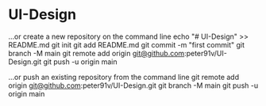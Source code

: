 # UI-Design
…or create a new repository on the command line
echo "# UI-Design" >> README.md
git init
git add README.md
git commit -m "first commit"
git branch -M main
git remote add origin git@github.com:peter91v/UI-Design.git
git push -u origin main

…or push an existing repository from the command line
git remote add origin git@github.com:peter91v/UI-Design.git
git branch -M main
git push -u origin main
